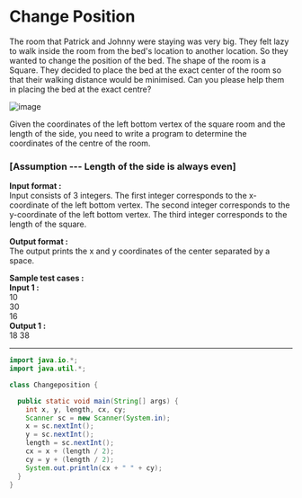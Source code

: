 # Change Position

The room that Patrick and Johnny were staying was very big. They felt lazy to walk inside the room from the bed's location to another location. So they wanted to change the position of the bed. The shape of the room is a Square. They decided to place the bed at the exact center of the room so that their walking distance would be minimised. Can you please help them in placing the bed at the exact centre?

![image](https://github.com/king-ronin04/Java-Learning/assets/103017387/cf4f30ae-b5ef-4455-9d62-4d80a2ef088f)

Given the coordinates of the left bottom vertex of the square room and the length of the side, you need to write a program to determine the coordinates of the centre of the room.

### [Assumption --- Length of the side is always even]

**Input format :** <br>
Input consists of 3 integers. The first integer corresponds to the x-coordinate of the left bottom vertex. The second integer corresponds to the y-coordinate of the left bottom vertex. The third integer corresponds to the length of the square.

**Output format :** <br>
The output prints the x and y coordinates of the center separated by a space.

**Sample test cases :** <br>
**Input 1 :** <br>
10<br>
30<br>
16<br>
**Output 1 :** <br>
18 38

-------------------------------------------------------------------------------------------------------------------------------------------------------------------

```java
import java.io.*;
import java.util.*;

class Changeposition {

  public static void main(String[] args) {
    int x, y, length, cx, cy;
    Scanner sc = new Scanner(System.in);
    x = sc.nextInt();
    y = sc.nextInt();
    length = sc.nextInt();
    cx = x + (length / 2);
    cy = y + (length / 2);
    System.out.println(cx + " " + cy);
  }
}

```
